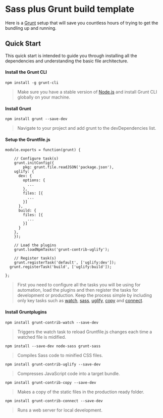 # Sass plus Grunt build template

Here is a [Grunt](https://gruntjs.com/) setup that will save you countless hours of trying to get the bundling up and running.

## Quick Start

This quick start is intended to guide you through installing all the dependencies and understanding the basic file architecture.

#### Install the Grunt CLI

```
npm install -g grunt-cli
```

> Make sure you have a stable version of [Node.js](https://nodejs.org/en/) and install Grunt CLI globally on your machine.

#### Install Grunt

```
npm install grunt --save-dev
```

> Navigate to your project and add grunt to the devDependencies list.

#### Setup the Gruntfile.js

```
module.exports = function(grunt) {

	// Configure task(s)
	grunt.initConfig({
		pkg: grunt.file.readJSON('package.json'),
    uglify: {
      dev: {
        options: {
          ...
        },
        files: [{
          ...
        }]
      },
      build: {
        files: [{
          ...
        }]
      }
    },
	});

	// Load the plugins
	grunt.loadNpmTasks('grunt-contrib-uglify');

	// Register task(s)
	grunt.registerTask('default', ['uglify:dev']);
  grunt.registerTask('build', ['uglify:build']);

};
```

> First you need to configure all the tasks you will be using for automation, load the plugins and then register the tasks for development or production. Keep the process simple by including only key tasks such as [watch](https://www.npmjs.com/package/grunt-contrib-watch), [sass](https://www.npmjs.com/package/grunt-sass), [uglify](https://www.npmjs.com/package/grunt-contrib-uglify), [copy](https://www.npmjs.com/package/grunt-contrib-copy) and [connect](https://www.npmjs.com/package/grunt-contrib-connect).

#### Install Gruntplugins

```
npm install grunt-contrib-watch --save-dev
```
> Triggers the watch task to reload Gruntfile.js changes each time a watched file is midified.

```
npm install --save-dev node-sass grunt-sass
```
> Compiles Sass code to minified CSS files.

```
npm install grunt-contrib-uglify --save-dev
```
> Compresses JavaScript code into a target bundle.

```
npm install grunt-contrib-copy --save-dev
```
> Makes a copy of the static files in the production ready folder.

```
npm install grunt-contrib-connect --save-dev
```
> Runs a web server for local development.



